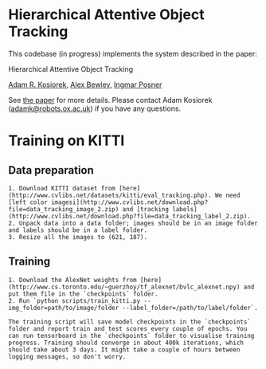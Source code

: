 # Hierarchical Attentive Object Tracking

This codebase (in progress) implements the system described in the paper:

Hierarchical Attentive Object Tracking

[Adam R. Kosiorek](https://www.linkedin.com/in/adamkosiorek/?locale=en_US), [Alex Bewley](http://ori.ox.ac.uk/mrg_people/alex-bewley/), [Ingmar Posner](http://ori.ox.ac.uk/mrg_people/ingmar-posner/)

See [the paper](https://arxiv.org/abs/1706.09262) for more details. Please contact Adam Kosiorek (adamk@robots.ox.ac.uk) if you have any questions.



# Training on KITTI
## Data preparation
    
    1. Download KITTI dataset from [here](http://www.cvlibs.net/datasets/kitti/eval_tracking.php). We need [left color imagesi](http://www.cvlibs.net/download.php?file=data_tracking_image_2.zip) and [tracking labels](http://www.cvlibs.net/download.php?file=data_tracking_label_2.zip).
    2. Unpack data into a data folder; images should be in an image folder and labels should be in a label folder.
    3. Resize all the images to (621, 187).

## Training

    1. Download the AlexNet weights from [here](http://www.cs.toronto.edu/~guerzhoy/tf_alexnet/bvlc_alexnet.npy) and put them file in the `checkpoints` folder.
    2. Run `python scripts/train_kitti.py --img_folder=path/to/image/folder --label_folder=/path/to/label/folder`. 

    The training script will save model checkpoints in the `checkpoints` folder and report train and test scores every couple of epochs. You can run tensorboard in the `checkpoints` folder to visualise training progress. Training should converge in about 400k iterations, which should take about 3 days. It might take a couple of hours between logging messages, so don't worry.
